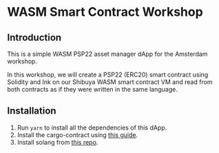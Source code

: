 # WASM Smart Contract Workshop

## Introduction

This is a simple WASM PSP22 asset manager dApp for the Amsterdam workshop.

In this workshop, we will create a PSP22 (ERC20) smart contract using Solidity and Ink on our Shibuya WASM smart contract VM and read from both contracts as if they were written in the same language.

## Installation

1. Run `yarn` to install all the dependencies of this dApp.
2. Install the cargo-contract using [this guide](https://github.com/paritytech/cargo-contract#installation).
3. Install solang from [this repo](https://github.com/hyperledger-labs/solang).
